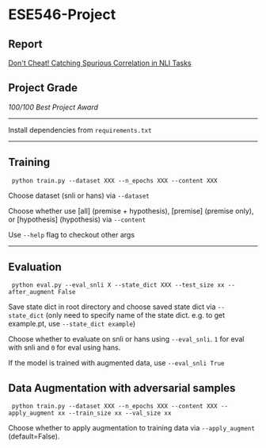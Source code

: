 # ESE546-Project

## Report
[Don't Cheat! Catching Spurious Correlation in NLI Tasks](Spurious_Correlation_in_NLI.pdf)

## Project Grade
*100/100* 
*Best Project Award*

---


Install dependencies from `requirements.txt`

---

## Training

` python train.py --dataset XXX --n_epochs XXX --content XXX`

Choose dataset (snli or hans) via `--dataset`

Choose whether use [all] (premise + hypothesis), [premise] (premise only), or [hypothesis] (hypothesis) via `--content`

Use `--help` flag to checkout other args

---

## Evaluation

` python eval.py --eval_snli X --state_dict XXX --test_size xx --after_augment False`

Save state dict in root directory and choose saved state dict via `--state_dict` (only need to specify name of the state dict. e.g. to get example.pt, use `--state_dict example`)

Choose whether to evaluate on snli or hans using `--eval_snli`. `1` for eval with snli and `0` for eval using hans.

If the model is trained with augmented data, use `--eval_snli True`

## Data Augmentation with adversarial samples

` python train.py --dataset XXX --n_epochs XXX --content XXX --apply_augment xx --train_size xx --val_size xx`

Choose whether to apply augmentation to training data via `--apply_augment` (default=False).
